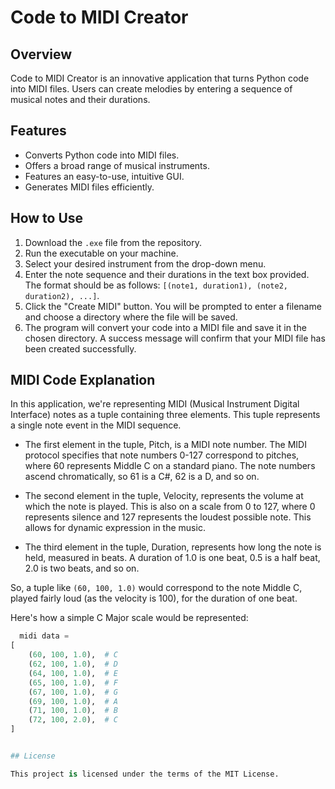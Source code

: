 # Code to MIDI Creator

## Overview

Code to MIDI Creator is an innovative application that turns Python code into MIDI files. Users can create melodies by entering a sequence of musical notes and their durations. 

## Features

- Converts Python code into MIDI files.
- Offers a broad range of musical instruments.
- Features an easy-to-use, intuitive GUI.
- Generates MIDI files efficiently.

## How to Use

1. Download the `.exe` file from the repository.
2. Run the executable on your machine.
3. Select your desired instrument from the drop-down menu.
4. Enter the note sequence and their durations in the text box provided. The format should be as follows: `[(note1, duration1), (note2, duration2), ...]`. 
5. Click the "Create MIDI" button. You will be prompted to enter a filename and choose a directory where the file will be saved.
6. The program will convert your code into a MIDI file and save it in the chosen directory. A success message will confirm that your MIDI file has been created successfully.


## MIDI Code Explanation

In this application, we're representing MIDI (Musical Instrument Digital Interface) notes as a tuple containing three elements. This tuple represents a single note event in the MIDI sequence.

- The first element in the tuple, Pitch, is a MIDI note number. The MIDI protocol specifies that note numbers 0-127 correspond to pitches, where 60 represents Middle C on a standard piano. The note numbers ascend chromatically, so 61 is a C#, 62 is a D, and so on.

- The second element in the tuple, Velocity, represents the volume at which the note is played. This is also on a scale from 0 to 127, where 0 represents silence and 127 represents the loudest possible note. This allows for dynamic expression in the music.

- The third element in the tuple, Duration, represents how long the note is held, measured in beats. A duration of 1.0 is one beat, 0.5 is a half beat, 2.0 is two beats, and so on.

So, a tuple like `(60, 100, 1.0)` would correspond to the note Middle C, played fairly loud (as the velocity is 100), for the duration of one beat.

Here's how a simple C Major scale would be represented:

```python
  midi data =
[
    (60, 100, 1.0),  # C
    (62, 100, 1.0),  # D
    (64, 100, 1.0),  # E
    (65, 100, 1.0),  # F
    (67, 100, 1.0),  # G
    (69, 100, 1.0),  # A
    (71, 100, 1.0),  # B
    (72, 100, 2.0),  # C
]


## License

This project is licensed under the terms of the MIT License.
